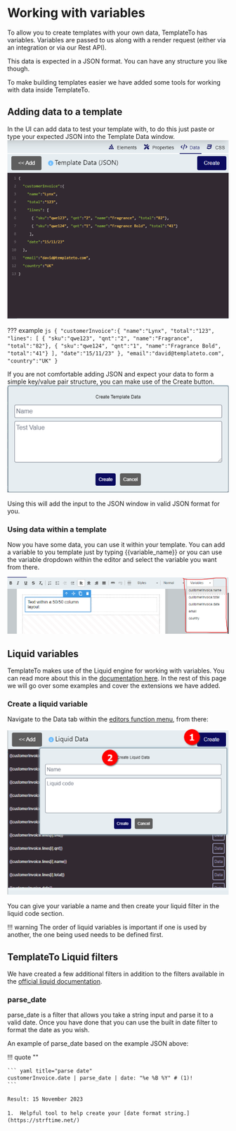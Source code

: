 # Working with variables

To allow you to create templates with your own data, TemplateTo has variables. Variables are passed to us along with a render request (either via an integration or via our Rest API).

This data is expected in a JSON format. You can have any structure you like though. 

To make building templates easier we have added some tools for working with data inside TemplateTo.

## Adding data to a template

In the UI can add data to test your template with, to do this just paste or type your expected JSON into the Template Data window. 
![JSON data editor](../images/dbee0b3184aa36ff0628bbed2fc059951c1f8289072cbe6072a3dcdfa241bf15.png)

??? example
    ``` js
    {
      "customerInvoice":{
        "name":"Lynx",
        "total":"123",
        "lines": [
          { "sku":"qwe123", "qnt":"2", "name":"Fragrance", "total":"82"},
          { "sku":"qwe124", "qnt":"1", "name":"Fragrance Bold", "total":"41"}
        ],
        "date":"15/11/23"
      },
      "email":"david@templateto.com",
      "country":"UK"
    }
    ```

If you are not comfortable adding JSON and expect your data to form a simple key/value pair structure, you can make use of the Create button. 
![Create Template data](../images/8df6569c03fe8bbde759696128bbac4c0299a1b3583a7cba97feb6a337a7e23a.png)

Using this will add the input to the JSON window in valid JSON format for you. 

### Using data within a template

Now you have some data, you can use it within your template. You can add a variable to you template just by typing {{variable_name}} or you can use the variable dropdown within the editor and select the variable you want from there.

![variables from dropdown](../images/8988e8cf1b07cfb9d5502ce271ab950cb86a5b45310b98522551275ecb606dfa.png)  

## Liquid variables

TemplateTo makes use of the Liquid engine for working with variables. You can read more about this in the [documentation here](https://shopify.github.io/liquid/basics/introduction). In the rest of this page we will go over some examples and cover the extensions we have added. 

### Create a liquid variable

Navigate to the Data tab within the [editors function menu](/getting-started/editor-overview/#editor-function-menu), from there:

![Liquid variable editing](../images/c9cd24ad30bed6ac9e9666814b37d81cb126a1e53800c7dd573dbbc8823df940.png)  

You can give your variable a name and then create your liquid filter in the liquid code section. 

!!! warning
    The order of liquid variables is important if one is used by another, the one being used needs to be defined first.

## TemplateTo Liquid filters

We have created a few additional filters in addition to the filters available in the [official liquid documentation](https://shopify.github.io/liquid/basics/introduction).

### parse_date

parse_date is a filter that allows you take a string input and parse it to a valid date. Once you have done that you can use the built in date filter to format the date as you wish. 

An example of parse_date based on the example JSON above:

!!! quote ""

    ``` yaml title="parse date"
    customerInvoice.date | parse_date | date: "%e %B %Y" # (1)!
    ```

    Result: 15 November 2023

    1.  Helpful tool to help create your [date format string.](https://strftime.net/)

